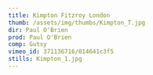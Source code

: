 ```yaml
---
title: Kimpton Fitzroy London 
thumb: /assets/img/thumbs/Kimpton_T.jpg
dir: Paul O'Brien
prod: Paul O'Brien
comp: Gutsy
vimeo_id: 371136716/014641c3f5
stills: Kimpton_1.jpg
---
```


